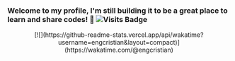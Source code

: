 ### Welcome to my profile, I'm still building it to be a great place to learn and share codes! 👋 ![Visits Badge](https://badges.pufler.dev/visits/engcristian/engcristian)

<div align = "center">
[![](https://github-readme-stats.vercel.app/api/wakatime?username=engcristian&layout=compact)](https://wakatime.com/@engcristian)
</div>
